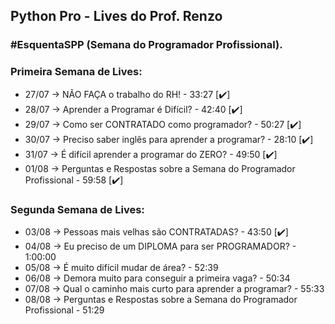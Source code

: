 ## Python Pro - Lives do Prof. Renzo

### #EsquentaSPP (Semana do Programador Profissional).

### Primeira Semana de Lives:

- 27/07 → NÃO FAÇA o trabalho do RH! - 33:27 [✔️]
- 28/07 → Aprender a Programar é Difícil? - 42:40 [✔️]
- 29/07 → Como ser CONTRATADO como programador? - 50:27 [✔️]
- 30/07 → Preciso saber inglês para aprender a programar? - 28:10 [✔️]
- 31/07 → É difícil aprender a programar do ZERO? - 49:50 [✔️]
- 01/08 → Perguntas e Respostas sobre a Semana do Programador Profissional - 59:58 [✔️]

### Segunda Semana de Lives:

- 03/08 → Pessoas mais velhas são CONTRATADAS? - 43:50 [✔️]
- 04/08 → Eu preciso de um DIPLOMA para ser PROGRAMADOR? - 1:00:00
- 05/08 → É muito difícil mudar de área? - 52:39
- 06/08 → Demora muito para conseguir a primeira vaga? - 50:34
- 07/08 → Qual o caminho mais curto para aprender a programar? - 55:33
- 08/08 → Perguntas e Respostas sobre a Semana do Programador Profissional - 51:29
